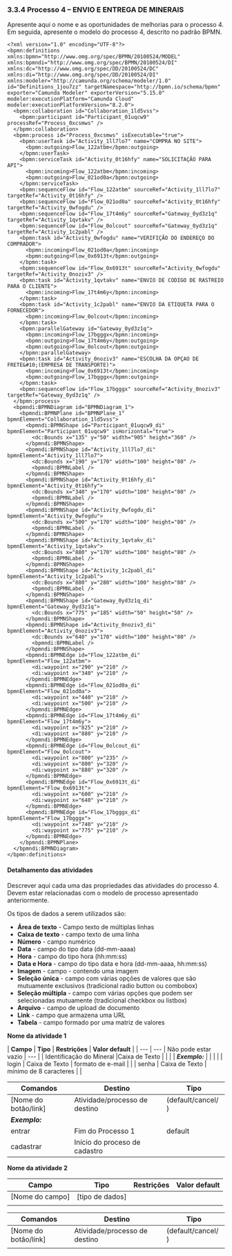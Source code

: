 ### 3.3.4 Processo 4 – ENVIO E ENTREGA DE MINERAIS

Apresente aqui o nome e as oportunidades de melhorias para o processo 4. 
Em seguida, apresente o modelo do processo 4, descrito no padrão BPMN.

```bpmn
<?xml version="1.0" encoding="UTF-8"?>
<bpmn:definitions xmlns:bpmn="http://www.omg.org/spec/BPMN/20100524/MODEL" xmlns:bpmndi="http://www.omg.org/spec/BPMN/20100524/DI" xmlns:dc="http://www.omg.org/spec/DD/20100524/DC" xmlns:di="http://www.omg.org/spec/DD/20100524/DI" xmlns:modeler="http://camunda.org/schema/modeler/1.0" id="Definitions_1jou7zz" targetNamespace="http://bpmn.io/schema/bpmn" exporter="Camunda Modeler" exporterVersion="5.15.0" modeler:executionPlatform="Camunda Cloud" modeler:executionPlatformVersion="8.2.0">
  <bpmn:collaboration id="Collaboration_1ld5vss">
    <bpmn:participant id="Participant_01uqcw9" processRef="Process_0xcsmws" />
  </bpmn:collaboration>
  <bpmn:process id="Process_0xcsmws" isExecutable="true">
    <bpmn:userTask id="Activity_1ll7lo7" name="COMPRA NO SITE">
      <bpmn:outgoing>Flow_122atbm</bpmn:outgoing>
    </bpmn:userTask>
    <bpmn:serviceTask id="Activity_0t16hfy" name="SOLICITAÇÃO PARA API">
      <bpmn:incoming>Flow_122atbm</bpmn:incoming>
      <bpmn:outgoing>Flow_021od0a</bpmn:outgoing>
    </bpmn:serviceTask>
    <bpmn:sequenceFlow id="Flow_122atbm" sourceRef="Activity_1ll7lo7" targetRef="Activity_0t16hfy" />
    <bpmn:sequenceFlow id="Flow_021od0a" sourceRef="Activity_0t16hfy" targetRef="Activity_0wfogdu" />
    <bpmn:sequenceFlow id="Flow_17t4m6y" sourceRef="Gateway_0yd3z1q" targetRef="Activity_1qvtakv" />
    <bpmn:sequenceFlow id="Flow_0olcout" sourceRef="Gateway_0yd3z1q" targetRef="Activity_1c2pabl" />
    <bpmn:task id="Activity_0wfogdu" name="VERIFIÇÃO DO ENDEREÇO DO COMPRADOR">
      <bpmn:incoming>Flow_021od0a</bpmn:incoming>
      <bpmn:outgoing>Flow_0x6913t</bpmn:outgoing>
    </bpmn:task>
    <bpmn:sequenceFlow id="Flow_0x6913t" sourceRef="Activity_0wfogdu" targetRef="Activity_0noziv3" />
    <bpmn:task id="Activity_1qvtakv" name="ENVIO DE CODIGO DE RASTREIO PARA O CLIENTE">
      <bpmn:incoming>Flow_17t4m6y</bpmn:incoming>
    </bpmn:task>
    <bpmn:task id="Activity_1c2pabl" name="ENVIO DA ETIQUETA PARA O FORNECEDOR">
      <bpmn:incoming>Flow_0olcout</bpmn:incoming>
    </bpmn:task>
    <bpmn:parallelGateway id="Gateway_0yd3z1q">
      <bpmn:incoming>Flow_17bgggx</bpmn:incoming>
      <bpmn:outgoing>Flow_17t4m6y</bpmn:outgoing>
      <bpmn:outgoing>Flow_0olcout</bpmn:outgoing>
    </bpmn:parallelGateway>
    <bpmn:task id="Activity_0noziv3" name="ESCOLHA DA OPÇAO DE FRETE&#10;(EMPRESA DE TRANSPORTE)">
      <bpmn:incoming>Flow_0x6913t</bpmn:incoming>
      <bpmn:outgoing>Flow_17bgggx</bpmn:outgoing>
    </bpmn:task>
    <bpmn:sequenceFlow id="Flow_17bgggx" sourceRef="Activity_0noziv3" targetRef="Gateway_0yd3z1q" />
  </bpmn:process>
  <bpmndi:BPMNDiagram id="BPMNDiagram_1">
    <bpmndi:BPMNPlane id="BPMNPlane_1" bpmnElement="Collaboration_1ld5vss">
      <bpmndi:BPMNShape id="Participant_01uqcw9_di" bpmnElement="Participant_01uqcw9" isHorizontal="true">
        <dc:Bounds x="135" y="50" width="905" height="360" />
      </bpmndi:BPMNShape>
      <bpmndi:BPMNShape id="Activity_1ll7lo7_di" bpmnElement="Activity_1ll7lo7">
        <dc:Bounds x="190" y="170" width="100" height="80" />
        <bpmndi:BPMNLabel />
      </bpmndi:BPMNShape>
      <bpmndi:BPMNShape id="Activity_0t16hfy_di" bpmnElement="Activity_0t16hfy">
        <dc:Bounds x="340" y="170" width="100" height="80" />
        <bpmndi:BPMNLabel />
      </bpmndi:BPMNShape>
      <bpmndi:BPMNShape id="Activity_0wfogdu_di" bpmnElement="Activity_0wfogdu">
        <dc:Bounds x="500" y="170" width="100" height="80" />
        <bpmndi:BPMNLabel />
      </bpmndi:BPMNShape>
      <bpmndi:BPMNShape id="Activity_1qvtakv_di" bpmnElement="Activity_1qvtakv">
        <dc:Bounds x="880" y="170" width="100" height="80" />
        <bpmndi:BPMNLabel />
      </bpmndi:BPMNShape>
      <bpmndi:BPMNShape id="Activity_1c2pabl_di" bpmnElement="Activity_1c2pabl">
        <dc:Bounds x="880" y="280" width="100" height="80" />
        <bpmndi:BPMNLabel />
      </bpmndi:BPMNShape>
      <bpmndi:BPMNShape id="Gateway_0yd3z1q_di" bpmnElement="Gateway_0yd3z1q">
        <dc:Bounds x="775" y="185" width="50" height="50" />
      </bpmndi:BPMNShape>
      <bpmndi:BPMNShape id="Activity_0noziv3_di" bpmnElement="Activity_0noziv3">
        <dc:Bounds x="640" y="170" width="100" height="80" />
        <bpmndi:BPMNLabel />
      </bpmndi:BPMNShape>
      <bpmndi:BPMNEdge id="Flow_122atbm_di" bpmnElement="Flow_122atbm">
        <di:waypoint x="290" y="210" />
        <di:waypoint x="340" y="210" />
      </bpmndi:BPMNEdge>
      <bpmndi:BPMNEdge id="Flow_021od0a_di" bpmnElement="Flow_021od0a">
        <di:waypoint x="440" y="210" />
        <di:waypoint x="500" y="210" />
      </bpmndi:BPMNEdge>
      <bpmndi:BPMNEdge id="Flow_17t4m6y_di" bpmnElement="Flow_17t4m6y">
        <di:waypoint x="825" y="210" />
        <di:waypoint x="880" y="210" />
      </bpmndi:BPMNEdge>
      <bpmndi:BPMNEdge id="Flow_0olcout_di" bpmnElement="Flow_0olcout">
        <di:waypoint x="800" y="235" />
        <di:waypoint x="800" y="320" />
        <di:waypoint x="880" y="320" />
      </bpmndi:BPMNEdge>
      <bpmndi:BPMNEdge id="Flow_0x6913t_di" bpmnElement="Flow_0x6913t">
        <di:waypoint x="600" y="210" />
        <di:waypoint x="640" y="210" />
      </bpmndi:BPMNEdge>
      <bpmndi:BPMNEdge id="Flow_17bgggx_di" bpmnElement="Flow_17bgggx">
        <di:waypoint x="740" y="210" />
        <di:waypoint x="775" y="210" />
      </bpmndi:BPMNEdge>
    </bpmndi:BPMNPlane>
  </bpmndi:BPMNDiagram>
</bpmn:definitions>
```



#### Detalhamento das atividades

Descrever aqui cada uma das propriedades das atividades do processo 4. 
Devem estar relacionadas com o modelo de processo apresentado anteriormente.

Os tipos de dados a serem utilizados são:

* **Área de texto** - Campo texto de múltiplas linhas
* **Caixa de texto** - campo texto de uma linha
* **Número** - campo numérico
* **Data** - campo do tipo data (dd-mm-aaaa)
* **Hora** - campo do tipo hora (hh:mm:ss)
* **Data e Hora** - campo do tipo data e hora (dd-mm-aaaa, hh:mm:ss)
* **Imagem** - campo - contendo uma imagem
* **Seleção única** - campo com várias opções de valores que são mutuamente exclusivos (tradicional radio button ou combobox)
* **Seleção múltipla** - campo com várias opções que podem ser selecionadas mutuamente (tradicional checkbox ou listbox)
* **Arquivo** - campo de upload de documento
* **Link** - campo que armazena uma URL
* **Tabela** - campo formado por uma matriz de valores

**Nome da atividade 1**

| **Campo**       | **Tipo**         | **Restrições** | **Valor default** |
| ---             | ---              | Não pode estar vazio            | ---               |
| Identificação do Mineral	 |Caixa de Texto  |                |                   |
| ***Exemplo:***  |                  |                |                   |
| login           | Caixa de Texto   | formato de e-mail |                |
| senha           | Caixa de Texto   | mínimo de 8 caracteres |           |

| **Comandos**         |  **Destino**                   | **Tipo** |
| ---                  | ---                            | ---               |
| [Nome do botão/link] | Atividade/processo de destino  | (default/cancel/  ) |
| ***Exemplo:***       |                                |                   |
| entrar               | Fim do Processo 1              | default           |
| cadastrar            | Início do proceso de cadastro  |                   |


**Nome da atividade 2**

| **Campo**       | **Tipo**         | **Restrições** | **Valor default** |
| ---             | ---              | ---            | ---               |
| [Nome do campo] | [tipo de dados]  |                |                   |
|                 |                  |                |                   |

| **Comandos**         |  **Destino**                   | **Tipo**          |
| ---                  | ---                            | ---               |
| [Nome do botão/link] | Atividade/processo de destino  | (default/cancel/  ) |
|                      |                                |                   |

